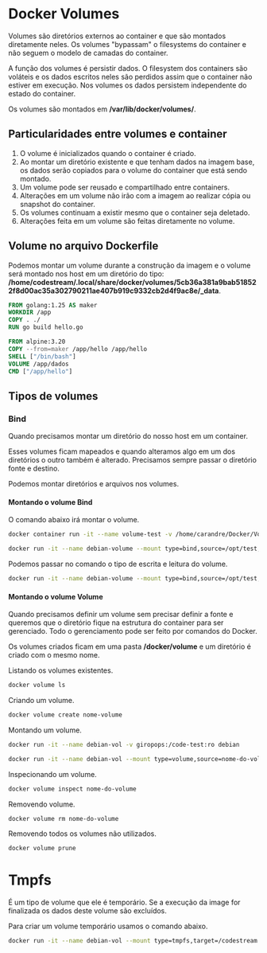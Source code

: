 # Docker Volumes

Volumes são diretórios externos ao container e que são montados diretamente neles. Os volumes "bypassam" o filesystems do container e não seguem o modelo de camadas do container.

A função dos volumes é persistir dados. O filesystem dos containers são voláteis e os dados escritos neles são perdidos assim que o container não estiver em execução. Nos volumes os dados persistem independente do estado do container.

Os volumes são montados em **/var/lib/docker/volumes/**.

## Particularidades entre volumes e container

1. O volume é inicializados quando o container é criado.
2. Ao montar um diretório existente e que tenham dados na imagem base, os dados serão copiados para o volume do container que está sendo montado.
3. Um volume pode ser reusado e compartilhado entre containers.
4. Alterações em um volume não irão com a imagem ao realizar cópia ou snapshot do container.
5. Os volumes continuam a existir mesmo que o container seja deletado.
6. Alterações feita em um volume são feitas diretamente no volume.

## Volume no arquivo Dockerfile

Podemos montar um volume durante a construção da imagem e o volume será montado nos host em um diretório do tipo: **/home/codestream/.local/share/docker/volumes/5cb36a381a9bab518522f8d00ac35a302790211ae407b919c9332cb2d4f9ac8e/_data**.

```Dockerfile
FROM golang:1.25 AS maker
WORKDIR /app
COPY . ./
RUN go build hello.go

FROM alpine:3.20
COPY --from=maker /app/hello /app/hello
SHELL ["/bin/bash"]
VOLUME /app/dados
CMD ["/app/hello"]
```

## Tipos de volumes

### Bind

Quando precisamos montar um diretório do nosso host em um container.

Esses volumes ficam mapeados e quando alteramos algo em um dos diretórios o outro também é alterado. Precisamos sempre passar o diretório fonte e destino.

Podemos montar diretórios e arquivos nos volumes.

#### Montando o volume Bind

O comando abaixo irá montar o volume.

```bash
docker container run -it --name volume-test -v /home/carandre/Docker/Volumes:/volumes ubuntu:24.04
```

```bash
docker run -it --name debian-volume --mount type=bind,source=/opt/test,target=/test nome-da-imagem
```

Podemos passar no comando o tipo de escrita e leitura do volume.

```bash
docker run -it --name debian-volume --mount type=bind,source=/opt/test,target=/test,(ro ou readonly), nome-da-imagem
```

#### Montando o volume Volume

Quando precisamos definir um volume sem precisar definir a fonte e queremos que o diretório fique na estrutura do container para ser gerenciado. Todo o gerenciamento pode ser feito por comandos do Docker.

Os volumes criados ficam em uma pasta **/docker/volume** e um diretório é criado com o mesmo nome.

Listando os volumes existentes.

```bash
docker volume ls
```

Criando um volume.

```bash
docker volume create nome-volume
```

Montando um volume.

```bash
docker run -it --name debian-vol -v giropops:/code-test:ro debian
```

```bash
docker run -it --name debian-vol --mount type=volume,source=nome-do-volume,target=/giropops debian
```

Inspecionando um volume.

```bash
docker volume inspect nome-do-volume
```

Removendo volume.

```bash
docker volume rm nome-do-volume
```

Removendo todos os volumes não utilizados.

```bash
docker volume prune
```

# Tmpfs

É um tipo de volume que ele é temporário. Se a execução da image for finalizada os dados deste volume são excluídos.

Para criar um volume temporário usamos o comando abaixo.

```bash
docker run -it --name debian-vol --mount type=tmpfs,target=/codestream debian
```

